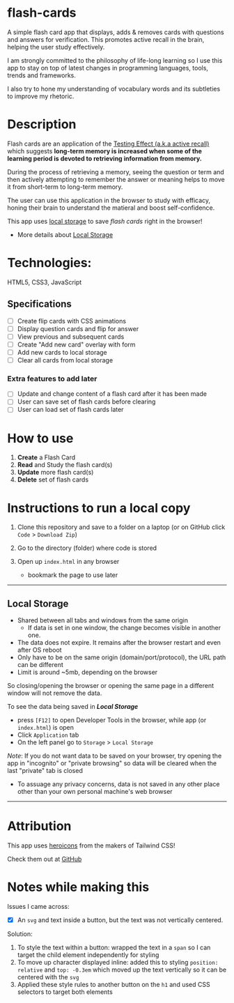 # flash-cards
 A simple flash card app that displays, adds & removes cards with questions and answers for verification. This promotes active recall in the brain, helping the user study effectively.

I am strongly committed to the philosophy of life-long learning so I use this app to stay on top of latest changes in programming languages, tools, trends and frameworks. 

I also try to hone my understanding of vocabulary words and its subtleties to improve my rhetoric. 

# Description 

Flash cards are an application of the [Testing Effect (a.k.a active recall)](https://en.wikipedia.org/wiki/Testing_effect) which suggests **long-term memory is increased when some of the learning period is devoted to retrieving information from memory.** 

During the process of retrieving a memory, seeing the question or term and then actively attempting to remember the answer or meaning helps to move it from short-term to long-term memory. 

The user can use this application in the browser to study with efficacy, honing their brain to understand the matieral and boost self-confidence. 

This app uses [local storage](https://developer.mozilla.org/en-US/docs/Web/API/Window/localStorage) to save *flash cards* right in the browser! 
  - More details about [Local Storage](#local-storage) 

# Technologies:

HTML5, CSS3, JavaScript

## Specifications

- [ ] Create flip cards with CSS animations
- [ ] Display question cards and flip for answer
- [ ] View previous and subsequent cards
- [ ] Create "Add new card" overlay with form
- [ ] Add new cards to local storage
- [ ] Clear all cards from local storage

### Extra features to add later

- [ ] Update and change content of a flash card after it has been made
- [ ] User can save set of flash cards before clearing
- [ ] User can load set of flash cards later

# How to use

1. **Create** a Flash Card 
2. **Read** and Study the flash card(s)
3. **Update** more flash card(s)
4. **Delete** set of flash cards

# Instructions to run a local copy

1. Clone this repository and save to a folder on a laptop (or on GitHub click `Code` > `Download Zip`)

2. Go to the directory (folder) where code is stored 

3. Open up `index.html` in any browser
    * bookmark the page to use later

---

## Local Storage

- Shared between all tabs and windows from the same origin 
  - If data is set in one window, the change becomes visible in another one.
- The data does not expire. It remains after the browser restart and even after OS reboot
- Only have to be on the same origin (domain/port/protocol), the URL path can be different
- Limit is around ~5mb, depending on the browser

So closing/opening the browser or opening the same page in a different window will not remove
the data. 

To see the data being saved in ***Local Storage*** 
- press `[F12]` to open Developer Tools in the browser, while app (or `index.html`) is open
- Click `Application` tab
- On the left panel go to `Storage` > `Local Storage`

*Note*: If you do not want data to be saved on your browser, try opening the app in "incognito" or "private browsing" so data will be cleared when the last "private" tab is closed

* To assuage any privacy concerns, data is not saved in any other place other than your own personal machine's web browser

---

# Attribution

This app uses [heroicons](https://heroicons.com/) from the makers of Tailwind CSS! 

Check them out at [GitHub](https://github.com/tailwindlabs/heroicons)

# Notes while making this

Issues I came across:

- [x] An `svg` and text inside a button, but the text was not vertically centered. 
 
Solution:

1. To style the text within a button: wrapped the text in a `span` so I can target the child element independently for styling
2. To move up character displayed inline: added this to styling `position: relative` and `top: -0.3em`
which moved up the text vertically so it can be centered with the `svg`
3. Applied these style rules to another button on the `h1` and used CSS selectors to target both elements
